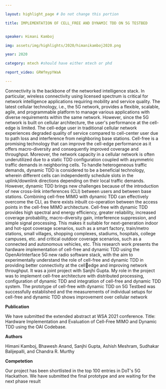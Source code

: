 ```yaml
---

layout: highlight_page # Do not change this portion

title: IMPLEMENTATION OF CELL_FREE AND DYNAMIC TDD ON 5G TESTBED


speaker: Himani Kamboj

img: assets/img/highlights/2020/himanikamboj2020.png

year: 2020

category: mtech #should have either mtech or phd

report_video: GRWfmypYWaA

---
```



Connectivity is the backbone of the networked intelligence stack. In particular, wireless 
connectivity using licensed spectrum is critical for network intelligence applications requiring 
mobility and service quality. The latest cellular technology, i.e., the 5G network, provides a 
flexible, scalable, agile, and programmable platform to manage various applications with 
diverse requirements within the same network. However, since the 5G network is built on 
cellular architecture, the user's performance at the cell-edge is limited.
The cell-edge user in traditional cellular network experiences degraded quality of service 
compared to cell-center user due to path loss and interference from neighboring base 
stations. Cell-free is a promising technology that can improve the cell-edge performance as 
it offers macro-diversity and consequently improved coverage and throughput. Moreover, 
the network capacity in a cellular network is often underutilized due to a static TDD
configuration coupled with asymmetric traffic demands in neighboring cells. To handle 
heterogeneous traffic demands, dynamic TDD is considered to be a beneficial technology, 
wherein different cells can independently schedule slots in the uplink/downlink directions 
depending on their local traffic demands. However, dynamic TDD brings new challenges 
because of the introduction of new cross-link interferences (CLI) between users and between 
base stations. Combining cell-free MIMO with dynamic TDD can effectively overcome the 
CLI, as there exists inbuilt co-operation between the access points in the cell-free MIMO 
architecture. 
Cell-free with dynamic TDD provides high spectral and energy efficiency, greater reliability, 
increased coverage probability, macro-diversity gain, interference suppression, and simple 
signal processing. This makes it suitable for next-generation indoor and hot-spot coverage 
scenarios, such as a smart factory, train/metro stations, small villages, shopping complexes, 
stadiums, hospitals, college campuses, etc. and critical outdoor coverage scenarios, such as a 
connected and autonomous vehicles, etc.
This research work presents the hardware implementation of cell-free and dynamic TDD 
using the OpenAirInterface 5G new radio software stack, with the aim to experimentally 
understand the role of cell-free and dynamic TDD in providing better connectivity at the celledge and improving network throughput.
It was a joint project with Sanjhi Gupta. My role in the project was to implement cell-free 
architecture with distributed processing, configuration of dynamic TDD and integration of 
cell-free and dynamic TDD system.
The prototype of cell-free with dynamic TDD on 5G Testbed was successfully established and 
the measurements of individual setups for cell-free and dynamic TDD shows improvement 
over cellular network

**Publication**

We have submitted the extended abstract at WSA 2021 conference.
Title: Hardware Implementation and Evaluation of Cell-Free MIMO and Dynamic TDD using 
the OAI Codebase.
 
**Authors**

Himani Kamboj, Bhawesh Anand, Sanjhi Gupta, Ashish Meshram, Sudhakar 
Balijepalli, and Chandra R. Murthy

**Competetion**

Our project has been shortlisted in the top 100 entries in DoT's 5G Hackathon. We have 
submitted the final prototype and are waiting for the next phase result